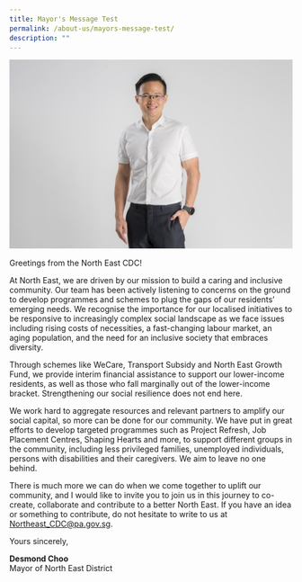 ```yaml
---
title: Mayor's Message Test
permalink: /about-us/mayors-message-test/
description: ""
---
```

![](/images/About%20Us/Mayor.jpg)

Greetings from the North East CDC!

At North East, we are driven by our mission to build a caring and inclusive community. Our team has been actively listening to concerns on the ground to develop programmes and schemes to plug the gaps of our residents’ emerging needs. We recognise the importance for our localised initiatives to be responsive to increasingly complex social landscape as we face issues including rising costs of necessities, a fast-changing labour market, an aging population, and the need for an inclusive society that embraces diversity.

Through schemes like WeCare, Transport Subsidy and North East Growth Fund, we provide interim financial assistance to support our lower-income residents, as well as those who fall marginally out of the lower-income bracket. Strengthening our social resilience does not end here.

We work hard to aggregate resources and relevant partners to amplify our social capital, so more can be done for our community. We have put in great efforts to develop targeted programmes such as Project Refresh, Job Placement Centres, Shaping Hearts and more, to support different groups in the community, including less privileged families, unemployed individuals, persons with disabilities and their caregivers. We aim to leave no one behind.

There is much more we can do when we come together to uplift our community, and I would like to invite you to join us in this journey to co-create, collaborate and contribute to a better North East. If you have an idea or something to contribute, do not hesitate to write to us at Northeast_CDC@pa.gov.sg.

Yours sincerely,

**Desmond Choo** </br>
Mayor of North East District